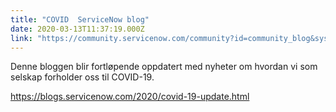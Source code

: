 ```yaml
---
title: "COVID  ServiceNow blog"
date: 2020-03-13T11:37:19.000Z
link: "https://community.servicenow.com/community?id=community_blog&sys_id=d63f6f8d1b2f40107a5933f2cd4bcbf4"
---
```

<p>Denne bloggen blir fortløpende oppdatert med nyheter om hvordan vi som selskap forholder oss til COVID-19.</p>
<p><a href="https://blogs.servicenow.com/2020/covid-19-update.html" rel="nofollow">https://blogs.servicenow.com/2020/covid-19-update.html</a></p>